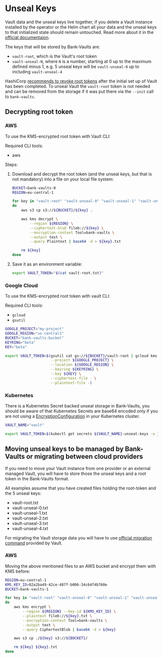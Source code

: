 # Unseal Keys

Vault data and the unseal keys live together, if you delete a Vault instance installed by the operator or the Helm chart all your data and the unseal keys to that initialized state should remain untouched. Read more about it in the [official documentaion](https://www.vaultproject.io/docs/concepts/seal/).

The keys that will be stored by Bank-Vaults are:

- `vault-root`, which is the Vault's root token
- `vault-unseal-N`, where `N` is a number, starting at 0 up to the maximum defined minus 1, e.g. 5 unseal keys will be `vault-unseal-0` up to including `vault-unseal-4`

HashiCorp [recommends to revoke root tokens](https://www.vaultproject.io/docs/concepts/tokens.html#root-tokens) after the initial set up of Vault has been completed.
To unseal Vault the `vault-root` token is not needed and can be removed from the storage if it was put there via the `--init` call to `bank-vaults`.

## Decrypting root token

### AWS

To use the KMS-encrypted root token with Vault CLI:

Required CLI tools:
  - aws

Steps:

1. Download and decrypt the root token (and the unseal keys, but that is not mandatory) into a file on your local file system:
    ```bash
    BUCKET=bank-vaults-0
    REGION=eu-central-1

    for key in "vault-root" "vault-unseal-0" "vault-unseal-1" "vault-unseal-2" "vault-unseal-3" "vault-unseal-4"
    do
        aws s3 cp s3://${BUCKET}/${key} .

        aws kms decrypt \
            --region ${REGION} \
            --ciphertext-blob fileb://${key} \
            --encryption-context Tool=bank-vaults \
            --output text \
            --query Plaintext | base64 -d > ${key}.txt

        rm ${key}
    done
    ```

1. Save it as an environment variable:
    ```bash
    export VAULT_TOKEN="$(cat vault-root.txt)"
    ```

### Google Cloud

To use the KMS-encrypted root token with vault CLI:

Required CLI tools:
- `gcloud`
- `gsutil`

```bash
GOOGLE_PROJECT="my-project"
GOOGLE_REGION="us-central1"
BUCKET="bank-vaults-bucket"
KEYRING="beta"
KEY="beta"

export VAULT_TOKEN=$(gsutil cat gs://${BUCKET}/vault-root | gcloud kms decrypt \
                     --project ${GOOGLE_PROJECT} \
                     --location ${GOOGLE_REGION} \
                     --keyring ${KEYRING} \
                     --key ${KEY} \
                     --ciphertext-file - \
                     --plaintext-file -)
```

### Kubernetes

There is a Kubernetes Secret backed unseal storage in Bank-Vaults, you should be aware of that Kubernetes Secrets are base64 encoded only if you are not using a [EncryptionConfiguration](https://kubernetes.io/docs/tasks/administer-cluster/encrypt-data/) in your Kubernetes cluster.

```bash
VAULT_NAME="vault"

export VAULT_TOKEN=$(kubectl get secrets ${VAULT_NAME}-unseal-keys -o jsonpath={.data.vault-root} | base64 -d)
```

## Moving unseal keys to be managed by Bank-Vaults or migrating between cloud providers

If you need to move your Vault instance from one provider or an external managed Vault, you will have to store those the unseal keys and a root token in the Bank-Vaults format.

All examples assume that you have created files holding the root-token and the 5 unseal keys:
- vault-root.txt
- vault-unseal-0.txt
- vault-unseal-1.txt
- vault-unseal-2.txt
- vault-unseal-3.txt
- vault-unseal-4.txt

For migrating the Vault storage data you will have to use [official migration command](https://www.vaultproject.io/docs/commands/operator/migrate/) provided by Vault.

### AWS

Moving the above mentioned files to an AWS bucket and encrypt them with KMS before:

```bash
REGION=eu-central-1
KMS_KEY_ID=02a2ba49-42ce-487f-b006-34c64f4b760e
BUCKET=bank-vaults-1

for key in "vault-root" "vault-unseal-0" "vault-unseal-1" "vault-unseal-2" "vault-unseal-3" "vault-unseal-4"
do
    aws kms encrypt \
        --region ${REGION} --key-id ${KMS_KEY_ID} \
        --plaintext fileb://${key}.txt \
        --encryption-context Tool=bank-vaults \
        --output text \
        --query CiphertextBlob | base64 -d > ${key}

    aws s3 cp ./${key} s3://${BUCKET}/

    rm ${key} ${key}.txt
done
```
